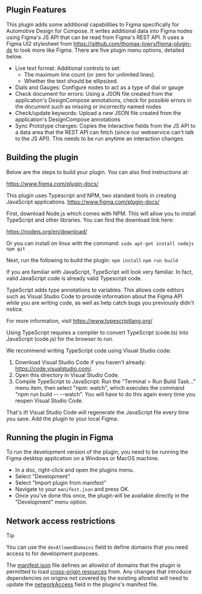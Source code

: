 ## Plugin Features

This plugin adds some additional capabilities to Figma specifically for Automotive Design for Compose. It writes additional data into Figma nodes using Figma's JS API that can be read from Figma's REST API. It uses a Figma UI2 stylesheet from <https://github.com/thomas-lowry/figma-plugin-ds> to look more like Figma. There are five plugin menu options, detailed below.

- Live text format: Additional controls to set:
  - The maximum line count (or zero for unlimited lines).
  - Whether the text should be ellipsized.
- Dials and Gauges: Configure nodes to act as a type of dial or gauge
- Check document for errors: Using a JSON file created from the application's DesignCompose annotations, check for possible errors in the document such as missing or incorrectly named nodes
- Check/update keywords: Upload a new JSON file created from the application's DesignCompose annotations
- Sync Prototype changes: Copies the interactive fields from the JS API to a data area that the REST API can fetch (since our webservice can't talk to the JS API). This needs to be run anytime an interaction changes.

## Building the plugin

Below are the steps to build your plugin. You can also find instructions at:

https://www.figma.com/plugin-docs/

This plugin uses Typescript and NPM, two standard tools in creating JavaScript applications.
https://www.figma.com/plugin-docs/

First, download Node.js which comes with NPM. This will allow you to install TypeScript and other
libraries. You can find the download link here:

https://nodejs.org/en/download/

Or you can install on linux with the command:
`sudo apt-get install nodejs npm git`

Next, run the following to build the plugin:
`npm install`
`npm run build`

If you are familiar with JavaScript, TypeScript will look very familiar. In fact, valid JavaScript code
is already valid Typescript code.

TypeScript adds type annotations to variables. This allows code editors such as Visual Studio Code
to provide information about the Figma API while you are writing code, as well as help catch bugs
you previously didn't notice.

For more information, visit https://www.typescriptlang.org/

Using TypeScript requires a compiler to convert TypeScript (code.ts) into JavaScript (code.js)
for the browser to run.

We recommend writing TypeScript code using Visual Studio code:

1. Download Visual Studio Code if you haven't already: https://code.visualstudio.com/.
2. Open this directory in Visual Studio Code.
3. Compile TypeScript to JavaScript: Run the "Terminal > Run Build Task..." menu item,
   then select "npm: watch", which executes the command "npm run build -- --watch". You will have to do this again every time
   you reopen Visual Studio Code.

That's it! Visual Studio Code will regenerate the JavaScript file every time you save.
Add the plugin to your local Figma:

## Running the plugin in Figma

To run the development version of the plugin, you need to be running the Figma desktop application on a Windows or MacOS machine.

- In a doc, right-click and open the plugins menu.
- Select "Development"
- Select "Import plugin from manifest"
- Navigate to your `manifest.json` and press OK.
- Once you've done this once, the plugin will be available directly in the "Development" menu option.

## Network access restrictions

> [!TIP]
> You can use the `devAllowedDomains` field to define domains that you need
> access to for development purposes.

The [manifest.json](manifest.json) file defines an allowlist of domains that the
plugin is permitted to load [cross-origin resources] from. Any changes that
introduce dependencies on origins not covered by the existing allowlist will
need to update the [networkAccess] field in the plugins's manifest file.

[cross-origin resources]: https://developer.mozilla.org/en-US/docs/Web/HTTP/CORS
[networkAccess]: https://www.figma.com/plugin-docs/manifest/#networkaccess
